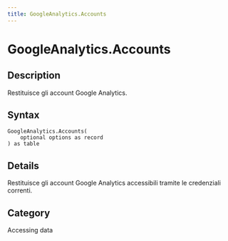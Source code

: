 ```yaml
---
title: GoogleAnalytics.Accounts
---
```


# GoogleAnalytics.Accounts


## Description

Restituisce gli account Google Analytics.


## Syntax

```powerquery
GoogleAnalytics.Accounts(
    optional options as record
) as table
```


## Details

Restituisce gli account Google Analytics accessibili tramite le credenziali correnti.



## Category
Accessing data
